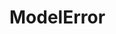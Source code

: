 #  ModelError

<api-schema openapi-path="../../../api-specs/swagger-otr-api.json" name="ModelError"/>